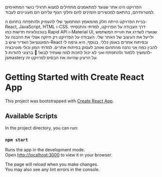 הפרויקט הינו אתר שנועד למתאמנים מתחילים למצוא תרגילי כושר המתאימים למטרותיהם, בהתאם למכשירים הזמינים להם וחלקי הגוף עליהם הם מעוניינים לעבוד.

בניית הפרויקט הייתה חלק מהמאמץ המתמשך שלי להעמיק ולהתפתח בתחום ה-React, JavaScript, HTML ו-CSS.
דרך העבודה על הפרויקט, למדתי והתנסיתי בטכנולוגיות חדשות כמו Rapid API ו-Material UI, שנועדו לשדרג את חוויית המשתמש ולייעל את העיצוב של האתר שלי.
העבודה על הפרויקט רק חיזקה אצלי את ההבנה על הפוטנציאל האדיר שיש ב-React ובפיתוח אתרים באופן כללי. 
בנוסף, היא גרמה לי להבין כמה אני נהנה מהתחום ואוהב לעסוק בפיתוח אתרים.
למדתי המון וכולי מוטיבציה להמשיך ללמוד ולהתפתח ואני לא יכול לחכות למה שעתיד לבוא! 🚀
ברצוני להודות ל-jsmastery על הרעיון שהיווה את הבסיס לפרויקט זה.


# Getting Started with Create React App

This project was bootstrapped with [Create React App](https://github.com/facebook/create-react-app).

## Available Scripts

In the project directory, you can run:

### `npm start`

Runs the app in the development mode.\
Open [http://localhost:3000](http://localhost:3000) to view it in your browser.

The page will reload when you make changes.\
You may also see any lint errors in the console.



